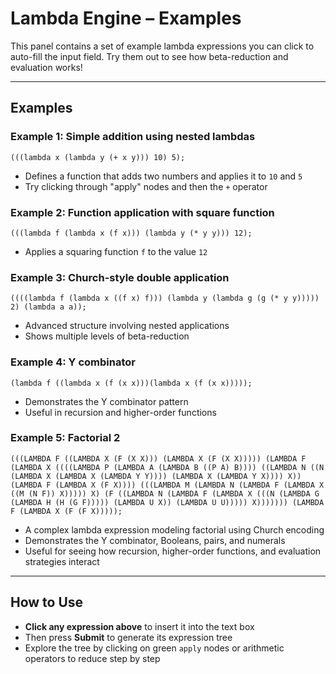 # **Lambda Engine – Examples**

This panel contains a set of example lambda expressions you can click to auto-fill the input field. Try them out to see how beta-reduction and evaluation works!

---

## Examples

### Example 1: Simple addition using nested lambdas
```
(((lambda x (lambda y (+ x y))) 10) 5);
```
- Defines a function that adds two numbers and applies it to `10` and `5`
- Try clicking through "apply" nodes and then the `+` operator

### Example 2: Function application with square function
```
(((lambda f (lambda x (f x))) (lambda y (* y y))) 12);
```
- Applies a squaring function `f` to the value `12`

### Example 3: Church-style double application
```
((((lambda f (lambda x ((f x) f))) (lambda y (lambda g (g (* y y))))) 2) (lambda a a));
```
- Advanced structure involving nested applications
- Shows multiple levels of beta-reduction

### Example 4: Y combinator
```
(lambda f ((lambda x (f (x x)))(lambda x (f (x x)))));
```
- Demonstrates the Y combinator pattern
- Useful in recursion and higher-order functions

### Example 5: Factorial 2
```
(((LAMBDA F ((LAMBDA X (F (X X))) (LAMBDA X (F (X X))))) (LAMBDA F (LAMBDA X ((((LAMBDA P (LAMBDA A (LAMBDA B ((P A) B)))) ((LAMBDA N ((N (LAMBDA X (LAMBDA X (LAMBDA Y Y)))) (LAMBDA X (LAMBDA Y X)))) X)) (LAMBDA F (LAMBDA X (F X)))) (((LAMBDA M (LAMBDA N (LAMBDA F (LAMBDA X ((M (N F)) X))))) X) (F ((LAMBDA N (LAMBDA F (LAMBDA X (((N (LAMBDA G (LAMBDA H (H (G F))))) (LAMBDA U X)) (LAMBDA U U))))) X))))))) (LAMBDA F (LAMBDA X (F (F X)))));
```
- A complex lambda expression modeling factorial using Church encoding
- Demonstrates the Y combinator, Booleans, pairs, and numerals
- Useful for seeing how recursion, higher-order functions, and evaluation strategies interact

---

## How to Use
- **Click any expression above** to insert it into the text box
- Then press **Submit** to generate its expression tree
- Explore the tree by clicking on green `apply` nodes or arithmetic operators to reduce step by step